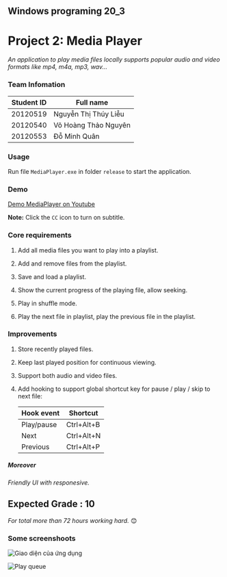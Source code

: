 ## Windows programing 20_3

# Project 2: Media Player

*An application to play media files locally supports popular audio and video formats like mp4, m4a, mp3, wav...*

### Team Infomation

   | Student ID |Full name |
   |---|---|
   | 20120519|Nguyễn Thị Thúy Liễu |
   |20120540|Võ Hoàng Thảo Nguyên|
   |20120553|Đỗ Minh Quân|

### Usage

Run file `MediaPlayer.exe` in folder `release` to start the application.

### Demo

[Demo MediaPlayer on Youtube](https://www.youtube.com/watch?v=r0Xboh57hbA)

**Note:** Click the `CC` icon to turn on subtitle.

### Core requirements

 1. Add all media files you want to play into a playlist.

 2. Add and remove files from the playlist.

 3. Save and load a playlist.

 4. Show the current progress of the playing file, allow seeking.

 5. Play in shuffle mode.

 6. Play the next file in playlist, play the previous file in the playlist.

### Improvements

1. Store recently played files.

2. Keep last played position for continuous viewing.

3. Support both audio and video files.

4. Add hooking to support global shortcut key for pause / play / skip to next file:

      |  Hook event | Shortcut   |
      |---|---|
      |  Play/pause | Ctrl+Alt+B |
      |  Next | Ctrl+Alt+N |
      | Previous | Ctrl+Alt+P |

##### Moreover

   *Friendly UI with responesive.*

## Expected Grade : 10

   *For total more than 72 hours working hard.* 😊

### Some screenshoots

![Giao diện của ứng dụng](https://i.postimg.cc/GtQ3yX7S/Screenshot-2023-01-14-014833.png)

![Play queue](https://i.postimg.cc/4x4r2LY1/Screenshot-2023-01-14-011035.png)
